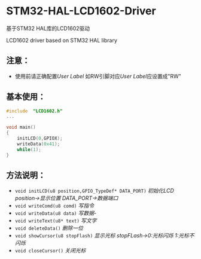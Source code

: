 # STM32-HAL-LCD1602-Driver
基于STM32 HAL库的LCD1602驱动

LCD1602 driver based on STM32 HAL library

## 注意：
- 使用前请正确配置*User Label* 如RW引脚对应*User Label*应设置成"RW"

## 基本使用：
``` C
#include  "LCD1602.h" 
...

void main()
{
	initLCD(0,GPIOX);
	writeData(0x41);
	while(1);
}
```
## 方法说明：
- ```void initLCD(u8 position,GPIO_TypeDef* DATA_PORT)```	*初始化LCD position->显示位置 DATA_PORT->数据端口*
- ```void writeComd(u8 comd)``` 		*写指令*
- ```void writeData(u8 data)```		*写数据*- 
- ```void writeText(u8* text)```		*写文字*
- ```void deleteData()```					*删除一位*
- ```void showCursor(u8 stopFlash)```	*显示光标 stopFLash->0:光标闪烁 1:光标不闪烁*
- ```void closeCursor()```					*关闭光标*
